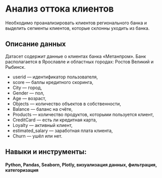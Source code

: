 # Анализ оттока клиентов
Необходимо проанализировать клиентов регионального банка и выделить сегменты клиентов, которые склонны уходить из банка.
## Описание данных
Датасет содержит данные о клиентах банка «Метанпром». Банк располагается в Ярославле и областных городах: Ростов Великий и Рыбинск.
- userid — идентификатор пользователя,
- score — баллы кредитного скоринга,
- City — город,
- Gender — пол,
- Age — возраст,
- Objects — количество объектов в собственности,
- Balance — баланс на счёте,
- Products — количество продуктов, которыми пользуется клиент,
- CreditCard — есть ли кредитная карта,
- Loyalty — активный клиент,
- estimated_salary — заработная плата клиента,
- Churn — ушёл или нет.

## Навыки и инструменты:
#### Python, Pandas, Seaborn, Plotly, визуализация данных, фильтрация, категоризация
